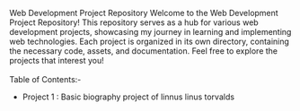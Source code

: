 Web Development Project Repository
Welcome to the Web Development Project Repository! This repository serves as a hub for various web development projects, showcasing my journey in learning and implementing web technologies. Each project is organized in its own directory, containing the necessary code, assets, and documentation. Feel free to explore the projects that interest you!
</br>
</br>
Table of Contents:-
<ul>
  <li>
    Project 1 : Basic biography project of linnus linus torvalds
  </li>
</ul>
